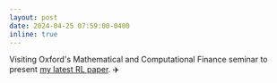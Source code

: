 ```yaml
---
layout: post
date: 2024-04-25 07:59:00-0400
inline: true
---
```

Visiting Oxford's Mathematical and Computational Finance seminar to present [my latest RL paper](/blog/2023/Online-non-episodic-RL/). :airplane: